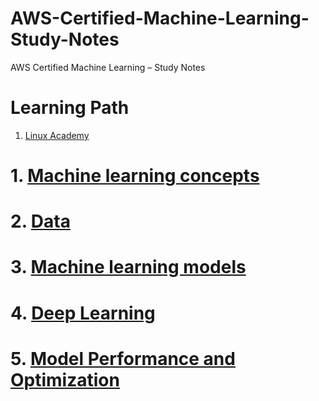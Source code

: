 # AWS-Certified-Machine-Learning-Study-Notes
AWS Certified Machine Learning – Study Notes

# Learning Path
1. [Linux Academy](https://linuxacademy.com/cp/modules/view/id/340)

# 1. [Machine learning concepts](1-concepts.md)

# 2. [Data](2-data.md)

# 3. [Machine learning models](3-machine-learning-models.md) 

# 4. [Deep Learning](4-deep-learning.md)

# 5. [Model Performance and Optimization](5-model-performance.md)
